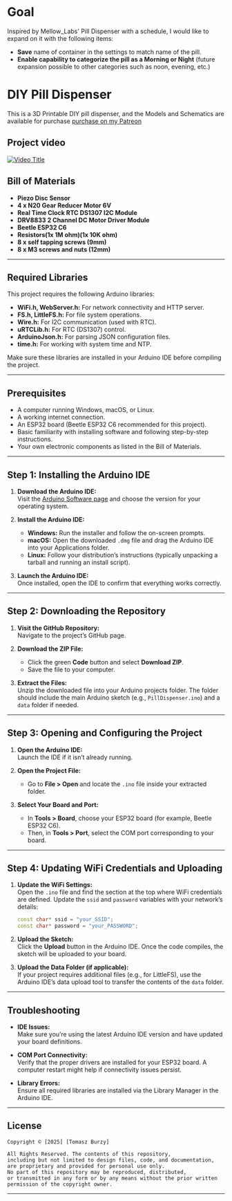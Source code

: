 # Goal
Inspired by Mellow_Labs' Pill Dispenser with a schedule, I would like to expand on it with the following items:

- **Save** name of container in the settings to match name of the pill.
- **Enable capability to categorize the pill as a Morning or Night** (future expansion possible to other categories such as noon, evening, etc.)


# DIY Pill Dispenser

This is a 3D Printable DIY pill dispenser, and the Models and Schematics are available for purchase [purchase on my Patreon](https://www.patreon.com/Mellow_labs/shop/pill-dispenser-files-104871?utm_medium=clipboard_copy&utm_source=copyLink&utm_campaign=productshare_creator&utm_content=join_link)

## Project video
[![Video Title](https://img.youtube.com/vi/1kCoDDYpgkE/0.jpg)](https://www.youtube.com/watch?v=1kCoDDYpgkE)

## Bill of Materials

- **Piezo Disc Sensor**
- **4 x  N20 Gear Reducer Motor 6V**
- **Real Time Clock RTC DS1307 I2C Module**
- **DRV8833 2 Channel DC Motor Driver Module**
- **Beetle ESP32 C6**
- **Resistors(1x 1M ohm)(1x 10K ohm)**
- **8 x self tapping screws (9mm)**
- **8 x M3 screws and nuts (12mm)**

---

## Required Libraries

This project requires the following Arduino libraries:

- **WiFi.h, WebServer.h:** For network connectivity and HTTP server.
- **FS.h, LittleFS.h:** For file system operations.
- **Wire.h:** For I2C communication (used with RTC).
- **uRTCLib.h:** For RTC (DS1307) control.
- **ArduinoJson.h:** For parsing JSON configuration files.
- **time.h:** For working with system time and NTP.

Make sure these libraries are installed in your Arduino IDE before compiling the project.

---

## Prerequisites

- A computer running Windows, macOS, or Linux.
- A working internet connection.
- An ESP32 board (Beetle ESP32 C6 recommended for this project).
- Basic familiarity with installing software and following step-by-step instructions.
- Your own electronic components as listed in the Bill of Materials.

---

## Step 1: Installing the Arduino IDE

1. **Download the Arduino IDE:**  
   Visit the [Arduino Software page](https://www.arduino.cc/en/software) and choose the version for your operating system.

2. **Install the Arduino IDE:**  
   - **Windows:** Run the installer and follow the on-screen prompts.  
   - **macOS:** Open the downloaded `.dmg` file and drag the Arduino IDE into your Applications folder.  
   - **Linux:** Follow your distribution’s instructions (typically unpacking a tarball and running an install script).

3. **Launch the Arduino IDE:**  
   Once installed, open the IDE to confirm that everything works correctly.

---

## Step 2: Downloading the Repository

1. **Visit the GitHub Repository:**  
   Navigate to the project’s GitHub page.

2. **Download the ZIP File:**  
   - Click the green **Code** button and select **Download ZIP**.  
   - Save the file to your computer.

3. **Extract the Files:**  
   Unzip the downloaded file into your Arduino projects folder. The folder should include the main Arduino sketch (e.g., `PillDispenser.ino`) and a `data` folder if needed.

---

## Step 3: Opening and Configuring the Project

1. **Open the Arduino IDE:**  
   Launch the IDE if it isn’t already running.

2. **Open the Project File:**  
   - Go to **File > Open** and locate the `.ino` file inside your extracted folder.

3. **Select Your Board and Port:**  
   - In **Tools > Board**, choose your ESP32 board (for example, Beetle ESP32 C6).  
   - Then, in **Tools > Port**, select the COM port corresponding to your board.

---

## Step 4: Updating WiFi Credentials and Uploading

1. **Update the WiFi Settings:**  
   Open the `.ino` file and find the section at the top where WiFi credentials are defined. Update the `ssid` and `password` variables with your network’s details:
   ```cpp
   const char* ssid = "your_SSID";
   const char* password = "your_PASSWORD";
   ```

2. **Upload the Sketch:**  
   Click the **Upload** button in the Arduino IDE. Once the code compiles, the sketch will be uploaded to your board.

3. **Upload the Data Folder (if applicable):**  
   If your project requires additional files (e.g., for LittleFS), use the Arduino IDE’s data upload tool to transfer the contents of the `data` folder.

---

## Troubleshooting

- **IDE Issues:**  
  Make sure you’re using the latest Arduino IDE version and have updated your board definitions.

- **COM Port Connectivity:**  
  Verify that the proper drivers are installed for your ESP32 board. A computer restart might help if connectivity issues persist.

- **Library Errors:**  
  Ensure all required libraries are installed via the Library Manager in the Arduino IDE.

---

## License

```
Copyright © [2025] [Tomasz Burzy]

All Rights Reserved. The contents of this repository,
including but not limited to design files, code, and documentation,
are proprietary and provided for personal use only.
No part of this repository may be reproduced, distributed,
or transmitted in any form or by any means without the prior written
permission of the copyright owner.
```

---
